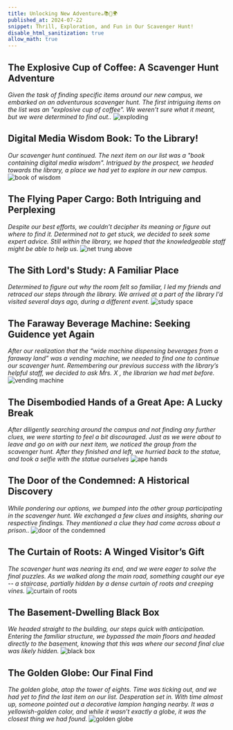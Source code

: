 ```yaml
---
title: Unlocking New Adventure☕📚🙊🌍
published_at: 2024-07-22
snippet: Thrill, Exploration, and Fun in Our Scavenger Hunt!
disable_html_sanitization: true
allow_math: true
---
```


## The Explosive Cup of Coffee: A Scavenger Hunt Adventure
*Given the task of finding specific items around our new campus, we embarked on an adventurous scavenger hunt. The first intriguing items on the list was an "explosive cup of coffee". We weren't sure what it meant, but we were determined to find out..*
![exploding](coffee.jpeg)

## Digital Media Wisdom Book: To the Library!
*Our scavenger hunt continued. The next item on our list was a "book containing digital media wisdom". Intrigued by the prospect, we headed towards the library, a place we had yet to explore in our new campus.*
![book of wisdom](book.jpeg)

## The Flying Paper Cargo: Both Intriguing and Perplexing
*Despite our best efforts, we couldn’t decipher its meaning or figure out where to find it. Determined not to get stuck, we decided to seek some expert advice. Still within the library, we hoped that the knowledgeable staff might be able to help us.*
![net trung above](net.jpeg)

## The Sith Lord's Study: A Familiar Place
*Determined to figure out why the room felt so familiar, I led my friends and retraced our steps through the library. We arrived at a part of the library I’d visited several days ago, during a different event.*
![study space](study.jpeg)

## The Faraway Beverage Machine: Seeking Guidence yet Again
*After our realization that the “wide machine dispensing beverages from a faraway land” was a vending machine, we needed to find one to continue our scavenger hunt. Remembering our previous success with the library’s helpful staff, we decided to ask Mrs. X , the librarian we had met before.*
![vending machine](machine.jpeg)

## The Disembodied Hands of a Great Ape: A Lucky Break
*After diligently searching around the campus and not finding any further clues, we were starting to feel a bit discouraged. Just as we were about to leave and go on with our next item, we noticed the group from the scavenger hunt. After they finished and left, we hurried back to the statue, and took a selfie with the statue ourselves*
![ape hands](ape.jpeg)

## The Door of the Condemned: A Historical Discovery
*While pondering our options, we bumped into the other group participating in the scavenger hunt. We exchanged a few clues and insights, sharing our respective findings. They mentioned a clue they had come across about a prison..*
![door of the condemned](door.jpeg)

## The Curtain of Roots: A Winged Visitor’s Gift
*The scavenger hunt was nearing its end, and we were eager to solve the final puzzles. As we walked along the main road, something caught our eye -- a staircase, partially hidden by a dense curtain of roots and creeping vines.*
![curtain of roots](roots.jpeg)

## The Basement-Dwelling Black Box
*We headed straight to the building, our steps quick with anticipation. Entering the familiar structure, we bypassed the main floors and headed directly to the basement, knowing that this was where our second final clue was likely hidden.*
![black box](box.jpeg)

## The Golden Globe: Our Final Find
*The golden globe, atop the tower of eights. Time was ticking out, and we had yet to find the last item on our list. Desperation set in. With time almost up, someone pointed out a decorative lampion hanging nearby. It was a yellowish-golden color, and while it wasn’t exactly a globe, it was the closest thing we had found.*
![golden globe](globe.jpeg)
